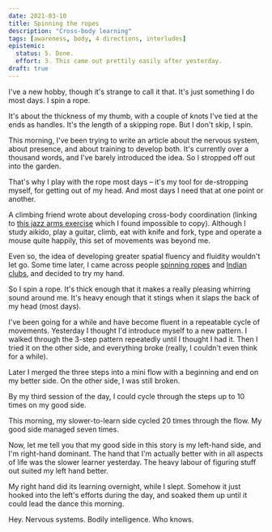```yaml
---
date: 2021-03-10
title: Spinning the ropes
description: "Cross-body learning"
tags: [awareness, body, 4 directions, interludes]
epistemic:
  status: 5. Done.
  effort: 3. This came out prettily easily after yesterday.
draft: true
---
```


I've a new hobby, though it's strange to call it that. It's just something I do most days. I spin a rope.

It's about the thickness of my thumb, with a couple of knots I've tied at the ends as handles. It's the length of a skipping rope. But I don't skip, I spin.

This morning, I've been trying to write an article about the nervous system, about presence, and about training to develop both. It's currently over a thousand words, and I've barely introduced the idea. So I stropped off out into the garden.

That's why I play with the rope most days – it's my tool for de-stropping myself, for getting out of my head. And most days I need that at one point or another.

A climbing friend wrote about developing cross-body coordination (linking to [this jazz arms exercise](https://www.youtube.com/watch?v=3AGjVvlP3u0) which I found impossible to copy). Although I study aikido, play a guitar, climb, eat with knife and fork, type and operate a mouse quite happily, this set of movements was beyond me.

Even so, the idea of developing greater spatial fluency and fluidity wouldn't let go. Some time later, I came across people [spinning ropes](https://www.instagram.com/p/CL8YDrCF6A0/) and [Indian clubs](https://www.instagram.com/p/CML0AoJDTik/), and decided to try my hand.

So I spin a rope. It's thick enough that it makes a really pleasing whirring sound around me. It's heavy enough that it stings when it slaps the back of my head (most days).

I've been going for a while and have become fluent in a repeatable cycle of movements. Yesterday I thought I'd introduce myself to a new pattern. I walked through the 3-step pattern repeatedly until I thought I had it. Then I tried it on the other side, and everything broke (really, I couldn't even think for a while).

Later I merged the three steps into a mini flow with a beginning and end on my better side. On the other side, I was still broken.

By my third session of the day, I could cycle through the steps up to 10 times on my good side.

This morning, my slower-to-learn side cycled 20 times through the flow. My good side managed seven times.

Now, let me tell you that my good side in this story is my left-hand side, and I'm right-hand dominant. The hand that I'm actually better with in all aspects of life was the slower learner yesterday. The heavy labour of figuring stuff out suited my left hand better.

My right hand did its learning overnight, while I slept. Somehow it just hooked into the left's efforts during the day, and soaked them up until it could lead the dance this morning.

Hey. Nervous systems. Bodily intelligence. Who knows.
